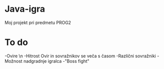# Java-igra
Moj projekt pri predmetu PROG2

# To do
-Ovire \n
-Hitrost Ovir in sovražnikov se veča s časom
-Različni sovražniki
-Možnost nadgradnje igralca
-"Boss fight"
